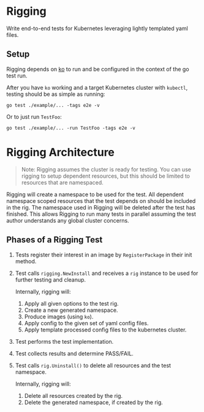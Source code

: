 # Rigging

Write end-to-end tests for Kubernetes leveraging lightly templated yaml files. 

## Setup

Rigging depends on [ko](https://github.com/google/ko) to run and be configured in the context of the go test run.

After you have `ko` working and a target Kubernetes cluster with `kubectl`,
testing should be as simple as running:
 
 ```shell
go test ./example/... -tags e2e -v
```

Or to just run `TestFoo`:

```shell
go test ./example/... -run TestFoo -tags e2e -v
```


# Rigging Architecture

> Note: Rigging assumes the cluster is ready for testing. You can use rigging to setup dependent resources, but this should be limited
to resources that are namespaced. 

Rigging will create a namespace to be used for the test. All dependent namespace scoped resources that the test depends on
should be included in the rig. The namespace used in Rigging will be deleted after the test has finished. This allows
Rigging to run many tests in parallel assuming the test author understands any global cluster concerns.

## Phases of a Rigging Test

1. Tests register their interest in an image by `RegisterPackage` in their init method.
1. Test calls `rigging.NewInstall` and receives a `rig` instance to be used for further testing and cleanup.

    Internally, rigging will:
    1. Apply all given options to the test rig.
    1. Create a new generated namespace.
    1. Produce images (using `ko`).
    1. Apply config to the given set of yaml config files.
    1. Apply template processed config files to the kubernetes cluster.
1. Test performs the test implementation.
1. Test collects results and determine PASS/FAIL. 
1. Test calls `rig.Uninstall()` to delete all resources and the test namespace.

    Internally, rigging will:
    1. Delete all resources created by the rig.
    1. Delete the generated namespace, if created by the rig.



